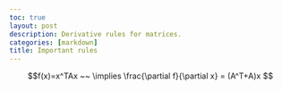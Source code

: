 ```yaml
---
toc: true
layout: post
description: Derivative rules for matrices.
categories: [markdown]
title: Important rules
---
```



$$f(x)=x^TAx ~~ \implies \frac{\partial f}{\partial x} = (A^T+A)x $$